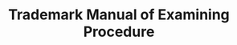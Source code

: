 ---
layout: default
description: The Manual is published to provide trademark examining attorneys in the
  USPTO, trademark applicants, and attorneys and representatives for trademark applicants
  with a reference work on the practices and procedures relative to prosecution of
  applications to register marks in the USPTO. The Manual contains guidelines for
  Examining Attorneys and materials in the nature of information and interpretation,
  and outlines the procedures which Examining Attorneys are required or authorized
  to follow in the examination of trademark applications.
last_edit: Fri, 03 Dec 2021 11:01:49 GMT
location: https://tmep.uspto.gov/RDMS/TMEP/current
related_projects: {}
slug: trademark_manual
title: Trademark Manual of Examining Procedure
uuid: 87dc0ebf-1af2-4a43-a9c2-f61f82b7a3ba
---